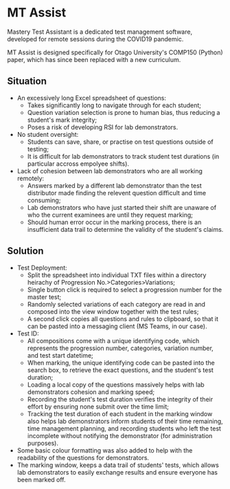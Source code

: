 # MT Assist
Mastery Test Assistant is a dedicated test management software, developed for remote sessions during the COVID19 pandemic.

MT Assist is designed specifically for Otago University's COMP150 (Python) paper, which has since been replaced with a new curriculum.

## Situation
* An excessively long Excel spreadsheet of questions:
  * Takes significantly long to navigate through for each student;
  * Question variation selection is prone to human bias, thus reducing a student's mark integrity;
  * Poses a risk of developing RSI for lab demonstrators.
* No student oversight:
  * Students can save, share, or practise on test questions outside of testing;
  * It is difficult for lab demonstrators to track student test durations (in particular accross empolyee shifts).
* Lack of cohesion between lab demonstrators who are all working remotely:
  * Answers marked by a different lab demonstrator than the test distributor made finding the relevent question difficult and time consuming;
  * Lab demonstrators who have just started their shift are unaware of who the current examinees are until they request marking;
  * Should human error occur in the marking process, there is an insufficient data trail to determine the validity of the student's claims.
  
## Solution
* Test Deployment:
  * Split the spreadsheet into individual TXT files within a directory heirachy of Progression No.>Categories>Variations;
  * Single button click is required to select a progression number for the master test;
  * Randomly selected variations of each category are read in and composed into the view window together with the test rules;
  * A second click copies all questions and rules to clipboard, so that it can be pasted into a messaging client (MS Teams, in our case).
* Test ID:
  * All compositions come with a unique identifying code, which represents the progression number, categories, variation number, and test start datetime;
  * When marking, the unique identifying code can be pasted into the search box, to retrieve the exact questions, and the student's test duration;
  * Loading a local copy of the questions massively helps with lab demonstrators cohesion and marking speed;
  * Recording the student's test duration verifies the integrity of their effort by ensuring none submit over the time limit;
  * Tracking the test duration of each student in the marking window also helps lab demonstrators inform students of their time remaining, time management planning, and recording students who left the test incomplete without notifying the demonstrator (for administration purposes).
* Some basic colour formatting was also added to help with the readability of the questions for demonstrators.
* The marking window, keeps a data trail of students' tests, which allows lab demonstrators to easily exchange results and ensure everyone has been marked off. 
